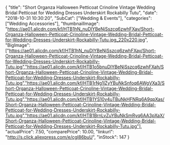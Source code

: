 {
	"title": "Short Organza Halloween Petticoat Crinoline Vintage Wedding Bridal Petticoat for Wedding Dresses Underskirt Rockabilly Tutu",
	"date": "2018-10-31 10:30:20",
	"SubCat": ["Wedding & Events"],
	"categories": ["Wedding Accessories"],
	"thumbnailImage": "https://ae01.alicdn.com/kf/HTB1hN_nuDlYBeNjSszcq6zwhFXav/Short-Organza-Halloween-Petticoat-Crinoline-Vintage-Wedding-Bridal-Petticoat-for-Wedding-Dresses-Underskirt-Rockabilly-Tutu.jpg_220x220.jpg",
	"BigImage": ["https://ae01.alicdn.com/kf/HTB1hN_nuDlYBeNjSszcq6zwhFXav/Short-Organza-Halloween-Petticoat-Crinoline-Vintage-Wedding-Bridal-Petticoat-for-Wedding-Dresses-Underskirt-Rockabilly-Tutu.jpg","https://ae01.alicdn.com/kf/HTB1o5bnuDlYBeNjSszcq6zwhFXah/Short-Organza-Halloween-Petticoat-Crinoline-Vintage-Wedding-Bridal-Petticoat-for-Wedding-Dresses-Underskirt-Rockabilly-Tutu.jpg","https://ae01.alicdn.com/kf/HTB1rNg1lZyYBuNkSnfoq6AWgVXa3/Short-Organza-Halloween-Petticoat-Crinoline-Vintage-Wedding-Bridal-Petticoat-for-Wedding-Dresses-Underskirt-Rockabilly-Tutu.jpg","https://ae01.alicdn.com/kf/HTB1YS10v4uTBuNkHFNRq6A9qpXas/Short-Organza-Halloween-Petticoat-Crinoline-Vintage-Wedding-Bridal-Petticoat-for-Wedding-Dresses-Underskirt-Rockabilly-Tutu.jpg","https://ae01.alicdn.com/kf/HTB1BrnLvZuYBuNkSmRyq6AA3pXaX/Short-Organza-Halloween-Petticoat-Crinoline-Vintage-Wedding-Bridal-Petticoat-for-Wedding-Dresses-Underskirt-Rockabilly-Tutu.jpg"],
	"actualPrice": 7.50,
	"comparePrice": 10.00,
	"linkurl": "http://s.click.aliexpress.com/e/cgI86buU",
	"inStock": 147
}
